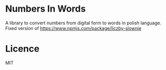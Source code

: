 # Numbers In Words

A library to convert numbers from digital form to words in polish language.
Fixed version of https://www.npmjs.com/package/liczby-slownie

# Licence

MIT
